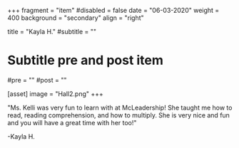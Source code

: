 +++
fragment = "item"
#disabled = false
date = "06-03-2020"
weight = 400
background = "secondary"
align = "right"

title = "Kayla H."
#subtitle = ""

# Subtitle pre and post item
#pre = ""
#post = ""

[asset]
  image = "Hall2.png"
+++

"Ms. Kelli was very fun to learn with at McLeadership! She taught me how to read, reading comprehension, and how to multiply. She is very nice and fun and you will have a great time with her too!"

-Kayla H.